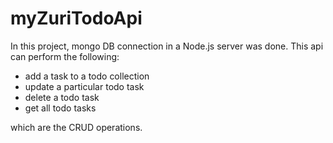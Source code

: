 # myZuriTodoApi
In this project, mongo DB connection in a Node.js server was done.
This api  can perform the following:

* add a task to a todo collection
* update a particular todo task
* delete a todo task
* get all todo tasks

which are the CRUD operations.
